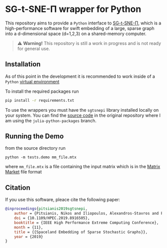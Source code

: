 # SG-t-SNE-Π wrapper for Python

This repository aims to provide a `Python` interface to 
[SG-t-SNE-Π](http://t-sne-pi.cs.duke.edu), which is a high-performance 
software for swift embedding of a large, sparse graph into
a d-dimensional space (d=1,2,3) on a shared-memory computer.

> :warning: **Warning!** This repository is still a work in progress and is not ready for general use.

## Installation

As of this point in the development it is recommended to work inside of a
`Python` [virtual environment](https://docs.python.org/3/library/venv.html)

To install the required packages run
```sh
pip install -r requirements.txt
```

To use the wrappers you must have the `sgtsnepi` library installed locally on your system. 
You can find the [source code](https://github.com/fcdimitr/sgtsnepi/tree/julia-python-packages)
in the original repository where I am using the `julia-python-packages` branch.

## Running the Demo
from the source directory run
```
python -m tests.demo mm_file.mtx
```
where `mm_file.mtx` is a file containing the input matrix which is in the
[Matrix Market](https://math.nist.gov/MatrixMarket/index.html) file format

## Citation

If you use this software, pleace cite the following paper:

```bibtex
@inproceedings{pitsianis2019sgtsnepi,
    author = {Pitsianis, Nikos and Iliopoulos, Alexandros-Stavros and Floros, Dimitris and Sun,        Xiaobai},
    doi = {10.1109/HPEC.2019.8916505},
    booktitle = {IEEE High Performance Extreme Computing Conference},
    month = {11},
    title = {{Spaceland Embedding of Sparse Stochastic Graphs}},
    year = {2019}
}
```
